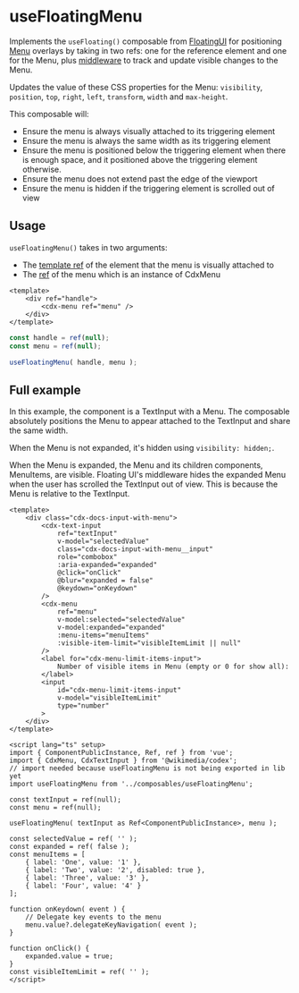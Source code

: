 # useFloatingMenu

Implements the `useFloating()` composable from [FloatingUI](https://floating-ui.com/docs/vue#usage)
for positioning [Menu](/components/demos/menu.html) overlays by taking in two refs: one for
the reference element and one for the Menu, plus
[middleware](https://floating-ui.com/docs/middleware) to track and update visible changes to the
Menu.

Updates the value of these CSS properties for the Menu: `visibility`, `position`, `top`, `right`,
`left`, `transform`, `width` and `max-height`.

This composable will:
- Ensure the menu is always visually attached to its triggering element
- Ensure the menu is always the same width as its triggering element
- Ensure the menu is positioned below the triggering element when there is enough space,
  and it positioned above the triggering element otherwise.
- Ensure the menu does not extend past the edge of the viewport
- Ensure the menu is hidden if the triggering element is scrolled out of view

## Usage

`useFloatingMenu()` takes in two arguments:
- The [template ref]( https://vuejs.org/guide/essentials/template-refs.html) of the element that the
menu is visually attached to
- The [ref](https://vuejs.org/api/reactivity-core.html#ref) of the menu which is an instance of
CdxMenu

```vue
<template>
    <div ref="handle">
        <cdx-menu ref="menu" />
    </div>
</template>
```

 ```js
const handle = ref(null);
const menu = ref(null);

 useFloatingMenu( handle, menu );
 ```

## Full example

In this example, the component is a TextInput with a Menu. The composable absolutely positions the
Menu to appear attached to the TextInput and share the same width.

When the Menu is not expanded, it's hidden using `visibility: hidden;`.

When the Menu is expanded, the Menu and its children components, MenuItems, are visible. Floating
UI's middleware hides the expanded Menu when the user has scrolled the TextInput out of view. This
is because the Menu is relative to the TextInput.

```vue
<template>
    <div class="cdx-docs-input-with-menu">
        <cdx-text-input
            ref="textInput"
            v-model="selectedValue"
            class="cdx-docs-input-with-menu__input"
            role="combobox"
            :aria-expanded="expanded"
            @click="onClick"
            @blur="expanded = false"
            @keydown="onKeydown"
        />
        <cdx-menu
            ref="menu"
            v-model:selected="selectedValue"
            v-model:expanded="expanded"
            :menu-items="menuItems"
            :visible-item-limit="visibleItemLimit || null"
        />
        <label for="cdx-menu-limit-items-input">
            Number of visible items in Menu (empty or 0 for show all):
        </label>
        <input
            id="cdx-menu-limit-items-input"
            v-model="visibleItemLimit"
            type="number"
        >
    </div>
</template>

<script lang="ts" setup>
import { ComponentPublicInstance, Ref, ref } from 'vue';
import { CdxMenu, CdxTextInput } from '@wikimedia/codex';
// import needed because useFloatingMenu is not being exported in lib yet
import useFloatingMenu from '../composables/useFloatingMenu';

const textInput = ref(null);
const menu = ref(null);

useFloatingMenu( textInput as Ref<ComponentPublicInstance>, menu );

const selectedValue = ref( '' );
const expanded = ref( false );
const menuItems = [
	{ label: 'One', value: '1' },
	{ label: 'Two', value: '2', disabled: true },
	{ label: 'Three', value: '3' },
	{ label: 'Four', value: '4' }
];

function onKeydown( event ) {
	// Delegate key events to the menu
	menu.value?.delegateKeyNavigation( event );
}

function onClick() {
	expanded.value = true;
}
const visibleItemLimit = ref( '' );
</script>
```
